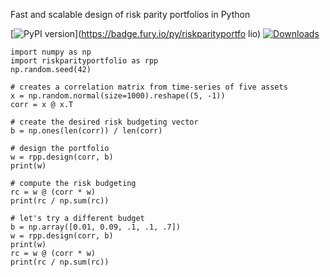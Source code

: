 Fast and scalable design of risk parity portfolios in Python

[![PyPI version](https://badge.fury.io/py/riskparityportfolio.svg)](https://badge.fury.io/py/riskparityportfo    lio)
[![Downloads](https://pepy.tech/badge/riskparityportfolio)](https://pepy.tech/project/riskparityportfolio)

```{python}
import numpy as np
import riskparityportfolio as rpp
np.random.seed(42)

# creates a correlation matrix from time-series of five assets
x = np.random.normal(size=1000).reshape((5, -1))
corr = x @ x.T

# create the desired risk budgeting vector
b = np.ones(len(corr)) / len(corr)

# design the portfolio
w = rpp.design(corr, b)
print(w)

# compute the risk budgeting
rc = w @ (corr * w)
print(rc / np.sum(rc))

# let's try a different budget
b = np.array([0.01, 0.09, .1, .1, .7])
w = rpp.design(corr, b)
print(w)
rc = w @ (corr * w)
print(rc / np.sum(rc))
```
